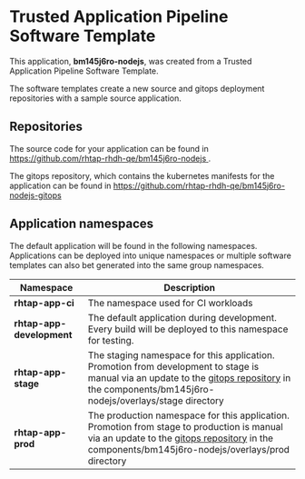 # Trusted Application Pipeline Software Template

This application, **bm145j6ro-nodejs**, was created from a Trusted Application Pipeline Software Template.

The software templates create a new source and gitops deployment repositories with a sample source application. 

## Repositories

The source code for your application can be found in [https://github.com/rhtap-rhdh-qe/bm145j6ro-nodejs ](https://github.com/rhtap-rhdh-qe/bm145j6ro-nodejs ).
 
The gitops repository, which contains the kubernetes manifests for the application can be found in 
[https://github.com/rhtap-rhdh-qe/bm145j6ro-nodejs-gitops ](https://github.com/rhtap-rhdh-qe/bm145j6ro-nodejs-gitops ) 

## Application namespaces 

The default application will be found in the following namespaces. Applications can be deployed into unique namespaces or multiple software templates can also bet generated into the same group namespaces.  

|  Namespace   |  Description   |  
| -------- | -------- |
| **rhtap-app-ci** | The namespace used for CI workloads |
| **rhtap-app-development** | The default application during development. Every build will be deployed to this namespace for testing. |
| **rhtap-app-stage** | The staging namespace for this application. Promotion from development to stage is manual via an update to the [gitops repository](https://github.com/rhtap-rhdh-qe/bm145j6ro-nodejs-gitops ) in the components/bm145j6ro-nodejs/overlays/stage directory |
| **rhtap-app-prod** | The production namespace for this application. Promotion from stage to production is manual via an update to the [gitops repository](https://github.com/rhtap-rhdh-qe/bm145j6ro-nodejs-gitops ) in the components/bm145j6ro-nodejs/overlays/prod directory |